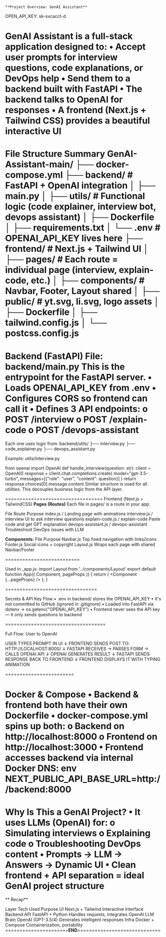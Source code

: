                                                                                    **Project Overview: GenAI Assistant**
OPEN_API_KEY: sk-svcacct-d

GenAI Assistant is a full-stack application designed to:
  • Accept user prompts for interview questions, code explanations, or DevOps help
  • Send them to a backend built with FastAPI
  • The backend talks to OpenAI for responses
  • A frontend (Next.js + Tailwind CSS) provides a beautiful interactive UI
==================================
 File Structure Summary
 GenAI-Assistant-main/
 ├── docker-compose.yml
 ├── backend/ # FastAPI + OpenAI integration
 │ ├── main.py
 │ ├── utils/ # Functional logic (code explainer, interview bot, devops assistant)
 │ ├── Dockerfile
 │ ├── requirements.txt
 │ └── .env # OPENAI_API_KEY lives here
 ├── frontend/ # Next.js + Tailwind UI
 │ ├── pages/ # Each route = individual page (interview, explain-code, etc.)
 │ ├── components/ # Navbar, Footer, Layout shared
 │ ├── public/ # yt.svg, li.svg, logo assets
 │ ├── Dockerfile
 │ ├── tailwind.config.js
 │ └── postcss.config.js
=======================================
 **Backend (FastAPI)**
  File: backend/main.py
  This is the entrypoint for the FastAPI server.
  • Loads OPENAI_API_KEY from .env
  • Configures CORS so frontend can call it
  • Defines 3 API endpoints:
    o POST /interview
    o POST /explain-code
    o POST /devops-assistant
======================================

Each one uses logic from:
backend/utils/
├── interview.py
├── code_explainer.py
├── devops_assistant.py

Example: utils/interview.py

from openai import OpenAI
def handle_interview(question: str):
 client = OpenAI()
  response = client.chat.completions.create(
   model="gpt-3.5-turbo",
    messages=[{"role": "user", "content": question}]
     )
  return response.choices[0].message.content
   Similar structure is used for all utilities. This decouples business logic from the API layer.

==================================
 Frontend (Next.js + TailwindCSS)
  **Pages (Routes)**
  Each file in pages/ is a route in your app:
  
File                 Route             Purpose
index.js               /              Landing page with animations
interview.js           /              interview UI to ask interview questions
explain-code.js       /               explain-code Paste code and get GPT explanation
devops-assistant.js   /               devops-assistant Troubleshoot DevOps issues with LLM

 **Components:**
File Purpose
Navbar.js Top fixed navigation with links/icons
Footer.js Social icons + copyright
Layout.js Wraps each page with shared Navbar/Footer

==========================

Used in _app.js:
import Layout from '../components/Layout'
export default function App({ Component, pageProps }) {
 return (
  <Layout>
 <Component {...pageProps} />
  </Layout>
 );
}

================================

 Secrets & API Key Flow
 • .env in backend/ stores the OPENAI_API_KEY
 • It's not committed to GitHub (ignored in .gitignore) • Loaded into FastAPI via dotenv → os.getenv("OPENAI_API_KEY")
 • Frontend never sees the API key — it only sends questions to backend
 

===================================

 Full Flow: User to OpenAI
 
USER TYPES PROMPT IN UI
 ↓
FRONTEND SENDS POST TO: HTTP://LOCALHOST:8000/<ROUTE>
 ↓
FASTAPI RECEIVES → PARSES FORM → CALLS OPENAI API
 ↓
OPENAI GENERATES RESULT
 ↓
FASTAPI SENDS RESPONSE BACK TO FRONTEND
 ↓
FRONTEND DISPLAYS IT WITH TYPING ANIMATION 

========================

 Docker & Compose
  • Backend & frontend both have their own Dockerfile
  • docker-compose.yml spins up both:
    o Backend on http://localhost:8000
    o Frontend on http://localhost:3000
  • Frontend accesses backend via internal Docker DNS:
env
NEXT_PUBLIC_API_BASE_URL=http://backend:8000
====================
 Why Is This a GenAI Project?
   • It uses LLMs (OpenAI) for:
           o Simulating interviews
           o Explaining code
           o Troubleshooting DevOps content
    • Prompts → LLM → Answers → Dynamic UI
    • Clean frontend + API separation = ideal GenAI project structure
  ======================================

** Recap**
 
Layer                                       Tech Used                         Purpose
UI                                     Next.js + Tailwind             Interactive interface
Backend API                             FastAPI + Python            Handles requests, integrates OpenAI
LLM Brain                             OpenAI (GPT-3.5/4)             Generates intelligent responses
Infra                                 Docker + Compose             Containerization, portability  
======================**END**=============================
